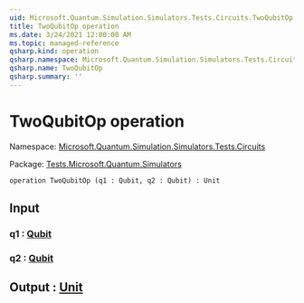 ```yaml
---
uid: Microsoft.Quantum.Simulation.Simulators.Tests.Circuits.TwoQubitOp
title: TwoQubitOp operation
ms.date: 3/24/2021 12:00:00 AM
ms.topic: managed-reference
qsharp.kind: operation
qsharp.namespace: Microsoft.Quantum.Simulation.Simulators.Tests.Circuits
qsharp.name: TwoQubitOp
qsharp.summary: ''
---
```


# TwoQubitOp operation

Namespace: [Microsoft.Quantum.Simulation.Simulators.Tests.Circuits](xref:Microsoft.Quantum.Simulation.Simulators.Tests.Circuits)

Package: [Tests.Microsoft.Quantum.Simulators](https://nuget.org/packages/Tests.Microsoft.Quantum.Simulators)




```qsharp
operation TwoQubitOp (q1 : Qubit, q2 : Qubit) : Unit
```


## Input

### q1 : [Qubit](xref:microsoft.quantum.lang-ref.qubit)




### q2 : [Qubit](xref:microsoft.quantum.lang-ref.qubit)





## Output : [Unit](xref:microsoft.quantum.lang-ref.unit)

